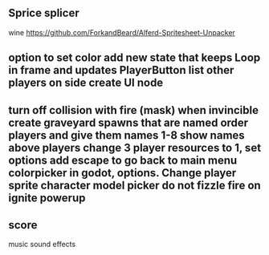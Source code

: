 ## Sprice splicer
wine
https://github.com/ForkandBeard/Alferd-Spritesheet-Unpacker

option to set color
    add new state that keeps Loop in frame and updates PlayerButton
list other players on side
    create UI node
------------------------------
turn off collision with fire (mask) when invincible
create graveyard spawns that are named
order players and give them names 1-8
show names above players
change 3 player resources to 1, set options
add escape to go back to main menu
colorpicker in godot, options. Change player sprite
character model picker
do not fizzle fire on ignite powerup
--
score
--
music
sound effects